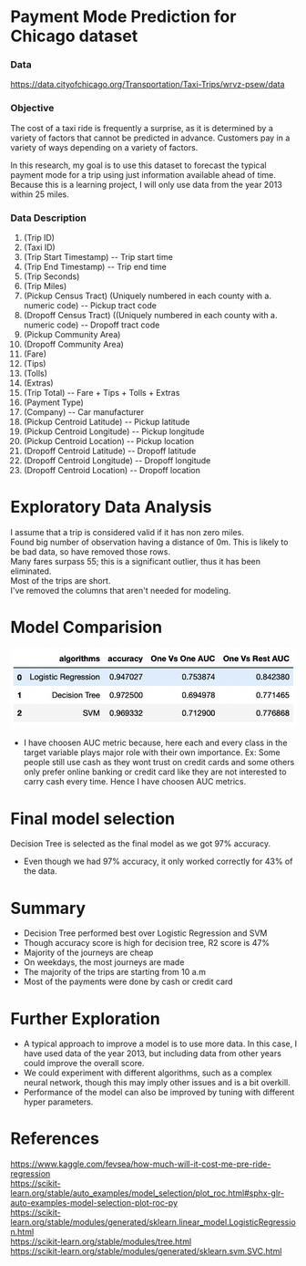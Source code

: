 # Payment Mode Prediction for Chicago dataset

### Data
https://data.cityofchicago.org/Transportation/Taxi-Trips/wrvz-psew/data

### Objective
The cost of a taxi ride is frequently a surprise, as it is determined by a variety of factors that cannot be predicted in advance. Customers pay in a variety of ways depending on a variety of factors.

In this research, my goal is to use this dataset to forecast the typical payment mode for a trip using just information available ahead of time. Because this is a learning project, I will only use data from the year 2013 within 25 miles.

### Data Description
1. (Trip ID)
2. (Taxi ID)
3. (Trip Start Timestamp) 
          -- Trip start time  
4. (Trip End Timestamp)
          -- Trip end time
5. (Trip Seconds) 
6. (Trip Miles) 
7. (Pickup Census Tract) (Uniquely numbered in each county with a. numeric code)
          -- Pickup tract code
8. (Dropoff Census Tract) ((Uniquely numbered in each county with a. numeric code)
          -- Dropoff tract code
9. (Pickup Community Area)
10. (Dropoff Community Area)
11. (Fare) 
12. (Tips) 
13. (Tolls) 
14. (Extras) 
15. (Trip Total)
          -- Fare + Tips + Tolls + Extras  
16. (Payment Type)
17. (Company)
          -- Car manufacturer
18. (Pickup Centroid Latitude) 
          -- Pickup latitude  
19. (Pickup Centroid Longitude) 
          -- Pickup longitude  
20. (Pickup Centroid Location)
         -- Pickup location  
21. (Dropoff Centroid Latitude)
         -- Dropoff latitude  
22. (Dropoff Centroid Longitude)
         -- Dropoff longitude   
23. (Dropoff Centroid  Location)
         -- Dropoff location  
         
# Exploratory Data Analysis
I assume that a trip is considered valid if it has non zero miles.  
Found big number of observation having a distance of 0m. This is likely to be bad data, so have removed those rows.  
Many fares surpass 55; this is a significant outlier, thus it has been eliminated.   
Most of the trips are short.  
I've removed the columns that aren't needed for modeling.  

# Model Comparision
![alt text](https://github.com/pragathi1234/ChicagoTaxiTrips/blob/main/images/Screenshot%202021-12-14%20at%207.39.57%20PM.png)
- I have choosen AUC metric because, here each and every class in the target variable plays major role with their own importance. Ex: Some people still use cash as they wont trust on credit cards and some others only prefer online banking or credit card like they are not interested to carry cash every time. Hence I have choosen AUC metrics.

# Final model selection
Decision Tree is selected as the final model as we got 97% accuracy. 
- Even though we had 97% accuracy, it only worked correctly for 43% of the data.

# Summary
- Decision Tree performed best over Logistic Regression and SVM
- Though accuracy score is high for decision tree, R2 score is 47%
- Majority of the journeys are cheap
- On weekdays, the most journeys are made
- The majority of the trips are starting from 10 a.m
- Most of the payments were done by cash or credit card

# Further Exploration
- A typical approach to improve a model is to use more data. In this case, I have used data of the year 2013, but including data from other years could improve the overall score. 
- We could experiment with different algorithms, such as a complex neural network, though this may imply other issues and is a bit overkill.
- Performance of the model can also be improved by tuning with different hyper parameters.

# References
https://www.kaggle.com/fevsea/how-much-will-it-cost-me-pre-ride-regression  
https://scikit-learn.org/stable/auto_examples/model_selection/plot_roc.html#sphx-glr-auto-examples-model-selection-plot-roc-py  
https://scikit-learn.org/stable/modules/generated/sklearn.linear_model.LogisticRegression.html  
https://scikit-learn.org/stable/modules/tree.html  
https://scikit-learn.org/stable/modules/generated/sklearn.svm.SVC.html  
